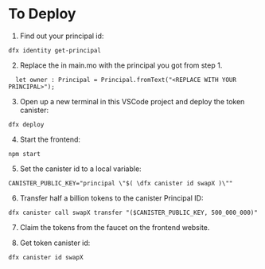 
# To Deploy

1. Find out your principal id:

```
dfx identity get-principal
```

2. Replace the <REPLACE WITH YOUR PRINCIPAL> in main.mo with the principal you got from step 1.

```
  let owner : Principal = Principal.fromText("<REPLACE WITH YOUR PRINCIPAL>");
```

3. Open up a new terminal in this VSCode project and deploy the token canister:

```
dfx deploy
```

4. Start the frontend:

```
npm start
```

5. Set the canister id to a local variable:

```
CANISTER_PUBLIC_KEY="principal \"$( \dfx canister id swapX )\""
```

6. Transfer half a billion tokens to the canister Principal ID:

```
dfx canister call swapX transfer "($CANISTER_PUBLIC_KEY, 500_000_000)"
```

7. Claim the tokens from the faucet on the frontend website.

8. Get token canister id:

```
dfx canister id swapX
```
